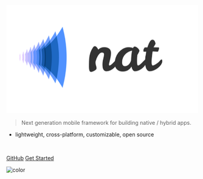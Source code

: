 ![nat](_assets/images/nat_logo.png)

> Next generation mobile framework for building native / hybrid apps.

- lightweight, cross-platform, customizable, open source

<br>


[GitHub](https://github.com/natjs/)
[Get Started](#quick-start)

![color](#fff)